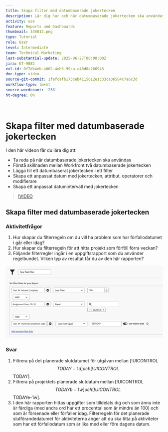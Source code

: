 ```yaml
---
title: Skapa filter med datumbaserade jokertecken
description: Lär dig hur och när datumbaserade jokertecken ska användas och hur du skapar ett filter baserat på aktuellt datum.
activity: use
feature: Reports and Dashboards
thumbnail: 336812.png
type: Tutorial
role: User
level: Intermediate
team: Technical Marketing
last-substantial-update: 2025-06-27T00:00:00Z
jira: KT-9082
exl-id: 0f7db4eb-a062-4eb3-99ca-c40d8e266943
doc-type: video
source-git-commit: 1fafcafb173ceb4115612e1c33ca36564c7a6c3d
workflow-type: tm+mt
source-wordcount: '238'
ht-degree: 0%

---
```


# Skapa filter med datumbaserade jokertecken

I den här videon får du lära dig att:

* Ta reda på när datumbaserade jokertecken ska användas
* Förstå skillnaden mellan Workfront två datumbaserade jokertecken
* Lägga till ett datumbaserat jokertecken i ett filter
* Skapa ett anpassat datum med jokertecken, attribut, operatorer och modifierare
* Skapa ett anpassat datumintervall med jokertecken

>[!VIDEO](https://video.tv.adobe.com/v/3464543/?quality=12&learn=on&captions=swe)


## Skapa filter med datumbaserade jokertecken


### Aktivitetfrågor

1. Hur skapar du filterregeln om du vill ha problem som har förfallodatumet i går eller idag?
1. Hur skapar du filterregeln för att hitta projekt som förföll förra veckan?
1. Följande filterregler ingår i en uppgiftsrapport som du använder regelbundet. Vilken typ av resultat får du av den här rapporten?

![En bild av skärmen för att skapa ett uppgiftsfilter med ett datumbaserat jokertecken](assets/date-wildcard-answer-1.png)

### Svar

1. Filtrera på det planerade slutdatumet för utgåvan mellan [!UICONTROL $$TODAY-1d] och [!UICONTROL $$TODAY].
1. Filtrera på projektets planerade slutdatum mellan [!UICONTROL $$TODAYb-1w] och [!UICONTROL $$TODAYe-1w].
1. I den här rapporten hittas uppgifter som tilldelats dig och som ännu inte är färdiga (med andra ord har ett procenttal som är mindre än 100) och som är försenade eller förfaller idag. Filterregeln för det planerade slutförandedatumet för aktiviteterna anger att du ska titta på aktiviteter som har ett förfallodatum som är lika med eller före dagens datum.
